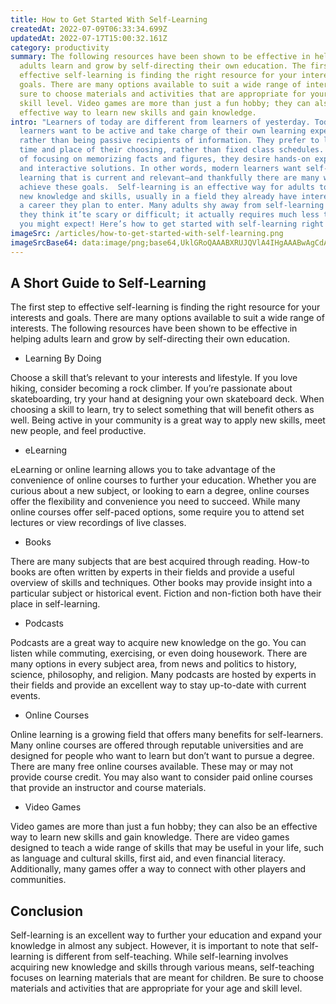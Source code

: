 ```yaml
---
title: How to Get Started With Self-Learning
createdAt: 2022-07-09T06:33:34.699Z
updatedAt: 2022-07-17T15:00:32.161Z
category: productivity
summary: The following resources have been shown to be effective in helping
  adults learn and grow by self-directing their own education. The first step to
  effective self-learning is finding the right resource for your interests and
  goals. There are many options available to suit a wide range of interests. Be
  sure to choose materials and activities that are appropriate for your age and
  skill level. Video games are more than just a fun hobby; they can also be an
  effective way to learn new skills and gain knowledge.
intro: "Learners of today are different from learners of yesterday. Today's
  learners want to be active and take charge of their own learning experience,
  rather than being passive recipients of information. They prefer to learn at a
  time and place of their choosing, rather than fixed class schedules. Instead
  of focusing on memorizing facts and figures, they desire hands-on experiences
  and interactive solutions. In other words, modern learners want self-directed
  learning that is current and relevant—and thankfully there are many ways to
  achieve these goals.  Self-learning is an effective way for adults to acquire
  new knowledge and skills, usually in a field they already have interest in or
  a career they plan to enter. Many adults shy away from self-learning because
  they think it’te scary or difficult; it actually requires much less time than
  you might expect! Here’s how to get started with self-learning right now:"
imageSrc: /articles/how-to-get-started-with-self-learning.png
imageSrcBase64: data:image/png;base64,UklGRoQAAABXRUJQVlA4IHgAAABwAgCdASoKAAoAAUAmJZgCdLoAEJOTgYPbRsQAAP78rxYSQCW+zLWUEQyo+7lnudKq0WFpNoMe7mjX0/gV3nfhfQLhozTlnUOLA9IcJfOHi+sF/zBO+PlNq+0cHTf0Mrb4fcR3hW+AyP7VKQYYVxHPy2S4oQgAAAA=
---
```


## A Short Guide to Self-Learning

The first step to effective self-learning is finding the right resource for your interests and goals. There are many options available to suit a wide range of interests. The following resources have been shown to be effective in helping adults learn and grow by self-directing their own education.

- Learning By Doing

Choose a skill that’s relevant to your interests and lifestyle. If you love hiking, consider becoming a rock climber. If you’re passionate about skateboarding, try your hand at designing your own skateboard deck. When choosing a skill to learn, try to select something that will benefit others as well. Being active in your community is a great way to apply new skills, meet new people, and feel productive.
- eLearning

eLearning or online learning allows you to take advantage of the convenience of online courses to further your education. Whether you are curious about a new subject, or looking to earn a degree, online courses offer the flexibility and convenience you need to succeed. While many online courses offer self-paced options, some require you to attend set lectures or view recordings of live classes.

- Books

There are many subjects that are best acquired through reading. How-to books are often written by experts in their fields and provide a useful overview of skills and techniques. Other books may provide insight into a particular subject or historical event. Fiction and non-fiction both have their place in self-learning.

- Podcasts

Podcasts are a great way to acquire new knowledge on the go. You can listen while commuting, exercising, or even doing housework. There are many options in every subject area, from news and politics to history, science, philosophy, and religion. Many podcasts are hosted by experts in their fields and provide an excellent way to stay up-to-date with current events.

- Online Courses

Online learning is a growing field that offers many benefits for self-learners. Many online courses are offered through reputable universities and are designed for people who want to learn but don’t want to pursue a degree. There are many free online courses available. These may or may not provide course credit. You may also want to consider paid online courses that provide an instructor and course materials.

- Video Games

Video games are more than just a fun hobby; they can also be an effective way to learn new skills and gain knowledge. There are video games designed to teach a wide range of skills that may be useful in your life, such as language and cultural skills, first aid, and even financial literacy. Additionally, many games offer a way to connect with other players and communities.

## Conclusion

Self-learning is an excellent way to further your education and expand your knowledge in almost any subject. However, it is important to note that self-learning is different from self-teaching. While self-learning involves acquiring new knowledge and skills through various means, self-teaching focuses on learning materials that are meant for children. Be sure to choose materials and activities that are appropriate for your age and skill level.
